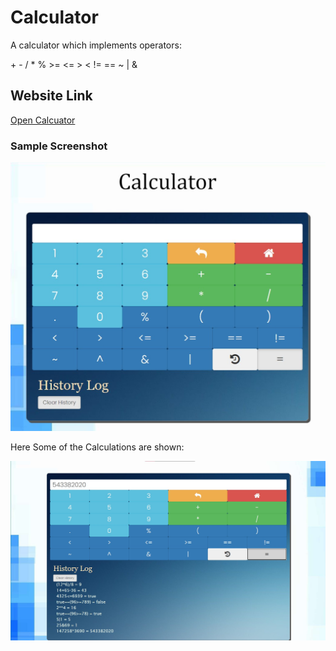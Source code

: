 # Calculator
A calculator which implements operators:
<p>+ - / * %
>= <= > < != ==
      ~ | & </p>

## Website Link

[Open Calcuator](https://yagneswar17.github.io/Calculator/)

### Sample Screenshot

![alt text](https://github.com/yagneswar17/Calculator/blob/main/CalculatorImage.jpg)

Here Some of the Calculations are shown:

![alt text](https://github.com/yagneswar17/Calculator/blob/main/CalculatoImage2.jpg)
